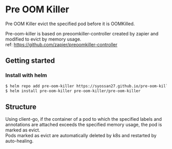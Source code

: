 # Pre OOM Killer

Pre OOM Killer evict the specified pod before it is OOMKilled.

Pre-oom-killer is based on preoomkiller-controller created by zapier and modified to evict by memory usage.  
ref: https://github.com/zapier/preoomkiller-controller

## Getting started

### Install with helm

```bash
$ helm repo add pre-oom-killer https://syossan27.github.io/pre-oom-killer/v0.1.0
$ helm install pre-oom-killer pre-oom-killer/pre-oom-killer
```

## Structure

Using client-go, if the container of a pod to which the specified labels and annotations are attached exceeds the specified memory usage, the pod is marked as evict.  
Pods marked as evict are automatically deleted by k8s and restarted by auto-healing.